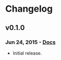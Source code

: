 # Changelog

## v0.1.0

### Jun 24, 2015 - [Docs](https://github.com/outbrain/postit/tree/v0.1.0/docs/contributor)

- Initial release.
